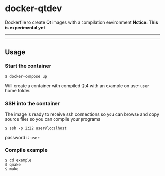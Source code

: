 # docker-qtdev
Dockerfile to create Qt images with a compilation environment
**Notice: This is experimental yet**
*******************************************************************
*******************************************************************

## Usage

### Start the container
```
$ docker-compose up
```
Will create a container with compiled Qt4 with an example on user `user` home folder.

### SSH into the container
The image is ready to receive ssh connections so you can browse and copy source files so you can compile your programs

```
$ ssh -p 2222 user@localhost
``` 
password is `user`

### Compile example

```shell
$ cd example
$ qmake
$ make
```
